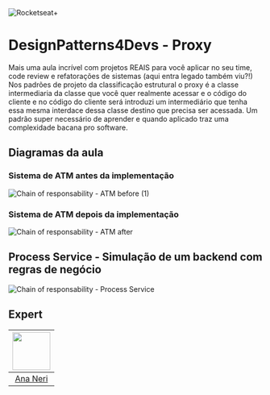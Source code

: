 <img src="https://drive.google.com/uc?id=1XPWLjUo2-j8iGw07ALcxu7oqJ3nkl2Ho" alt="Rocketseat+"/>

# DesignPatterns4Devs - Proxy

Mais uma aula incrível com projetos REAIS para você aplicar no seu time, code review e refatorações de sistemas (aqui entra legado também viu?!)
Nos padrões de projeto da classificação estrutural o proxy é a classe intermediaria da classe que você quer realmente acessar e o código do cliente e no código do cliente será introduzi um intermediário que tenha essa mesma interdace dessa classe destino que precisa ser acessada.
Um padrão super necessário de aprender e quando aplicado traz uma complexidade bacana pro software.


## Diagramas da aula

### Sistema de ATM antes da implementação
![Chain of responsability - ATM before (1)](https://user-images.githubusercontent.com/42419543/198392962-fc76a902-91ed-4857-b082-c008a8eec9d6.png)

### Sistema de ATM **depois** da implementação
![Chain of responsability - ATM after](https://user-images.githubusercontent.com/42419543/198392965-1d9ffb0e-dc69-4c2a-9c97-c70866534c31.png)

## Process Service - Simulação de um backend com regras de negócio 
![Chain of responsability - Process Service](https://user-images.githubusercontent.com/42419543/198392963-4dd077cb-7185-4e8c-8226-cb7479911256.png)

## Expert
| [<img src="https://avatars.githubusercontent.com/u/42419543?v=4" width="75px;"/>](https://github.com/anabneri) |
| :-: |
|[Ana Neri](https://github.com/anabneri)|# designpatterns4devs-overview-examples

